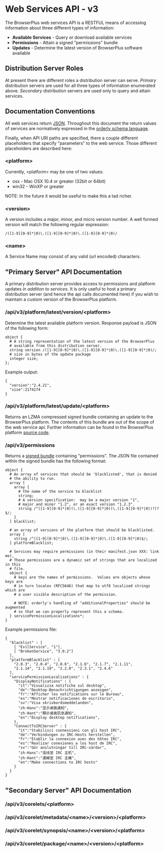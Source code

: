 # Web Services API - v3

The BrowserPlus web services API is a RESTFUL means of accessing information about
three different types of information:

+ **Available Services** - Query or download available services
+ **Permissions** - Attain a signed "permissions" bundle
+ **Updates** - Determine the latest version of BrowserPlus software available 

## Distribution Server Roles

At present there are different roles a distribution server can serve.  *Primary* distribution
servers are used for all three types of information enumerated above.  *Secondary* distribution
servers are used only to query and attain services.  

## Documentation Conventions

All web services return [JSON](http://json.org).  Throughout this document the return values of services 
are normatively expressed in the [orderly schema language](http://orderly-json.org).

Finally, when API URI paths are specified, there a couple different placeholders
that specify "parameters" to the web service.  Those different placeholders are described here:

### &lt;platform&gt; 

Currently, &lt;platform&gt; may be one of two values: 

* osx - Mac OSX 10.4 or greater (32bit or 64bit)
* win32 - WinXP or greater

NOTE: In the future it would be useful to make this a tad richer.

### &lt;version&gt;

A version includes a major, minor, and micro version number.  A well formed version will match the following regular expression:

    /([1-9][0-9]*|0)\.([1-9][0-9]*|0)\.([1-9][0-9]*|0)/

### &lt;name&gt;

A Service Name may consist of any valid (url encoded) characters.

## "Primary Server" API Documentation

A primary distribution server provides access to permissions and platform updates *in addition to services*.  It is only 
useful to host a primary distribution server (and hence the api calls documented here) if you wish to maintain a custom 
version of the BrowserPlus platform.  

### /api/v3/platform/latest/version/&lt;platform&gt;

Determine the latest available platform version.  Response payload is JSON
of the following form:

~~~
object {
  # A string representation of the latest version of the BrowserPlus
  # available from this distribution server.
  string version /([1-9][0-9]*|0)\.([1-9][0-9]*|0)\.([1-9][0-9]*|0)/;
  # size in bytes of the update package  
  integer size;
};
~~~
Example output:
~~~
{
  "version":"2.4.21",
  "size":2174174
}
~~~

### /api/v3/platform/latest/update/&lt;platform&gt;

Returns an LZMA compressed signed bundle containing an update to the BrowserPlus platform.
The contents of this bundle are out of the scope of the web service api.  Further information
can be found in the BrowserPlus platform [source code](http://github.com/browserplus/platform).

### /api/v3/permissions

Returns a [signed bundle](packaging.html) containing "permissions".  The JSON file contained within
the signed bundle has the following format:

~~~
object {
  # An array of services that should be 'blacklisted', that is denied
  # the ability to run.
  array [
    array {
      # the name of the service to blacklist
      string;
      # A version specification:  may be a major version "1",
      # major and minor "1.2", or an exact version "1.2.3".  
      string /^([1-9][0-9]*|0)(\.([1-9][0-9]*|0)(\.([1-9][0-9]*|0))?)?$/;
    }
  ] blacklist;

  # an array of versions of the platform that should be blacklisted.
  array [
    string /^([1-9][0-9]*|0)\.([1-9][0-9]*|0)\.([1-9][0-9]*|0)$/;  
  ] platformBlacklist;

  # Services may require permissions (in their manifest.json XXX: link me),
  # Those permissions are a dynamic set of strings that are localized in this
  # file.
  object {
    # keys are the names of permissions.  Values are objects whose keys are
    # in turn locales (RFC5646) that map to utf8 localized strings which are
    # a user visible description of the permission.
    
    # NOTE: orderly's handling of "additionalProperties" should be augmented
    # so that we can properly represent this a schema.
  } servicePermissionLocalizations*;
}
~~~

Example permissions file:
~~~
{                
  "blacklist" : [
    [ "EvilService", "1"],
    [ "BrokenService", "3.0.2"]
  ],
  "platformBlacklist" : [
    "2.0.3", "2.0.4", "2.0.6", "2.1.6", "2.1.7", "2.1.11",
    "2.1.14", "2.1.19", "2.2.0", "2.3.1", "2.4.6"
  ],
  "servicePermissionLocalizations" : {
    "DisplayNotifications" : {
      "it":"Visualizza notifiche sul desktop",
      "de":"Desktop-Benachrichtigungen anzeigen",
      "fr":"Afficher les notifications sur le Bureau",
      "es":"Mostrar notificaciones de escritorio",
      "sv":"Visa skrivbordsmeddelanden",
      "zh-Hans":"显示桌面通知",
      "zh-Hant":"顯示桌面訊息通知",
      "en":"Display desktop notifications",
    },
    "ConnectToIRCServer" : {
      "it":"Stabilisci connessioni con gli host IRC",
      "de":"Verbindungen zu IRC-Hosts herstellen",
      "fr":"Établir la connexion avec des hôtes IRC",
      "es":"Realizar conexiones a los host de IRC",
      "sv":"Gör anslutningar till IRC-värdar",
      "zh-Hans":"连线至 IRC 主机",
      "zh-Hant":"連線至 IRC 主機",
      "en":"Make connections to IRC hosts"
    }
  }
}
~~~

## "Secondary Server" API Documentation

### /api/v3/corelets/&lt;platform&gt;

### /api/v3/corelet/metadata/&lt;name&gt;/&lt;version&gt;/&lt;platform&gt;

### /api/v3/corelet/synopsis/&lt;name&gt;/&lt;version&gt;/&lt;platform&gt;

### /api/v3/corelet/package/&lt;name&gt;/&lt;version&gt;/&lt;platform&gt; 
